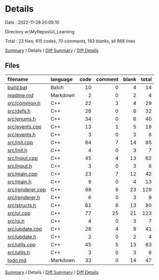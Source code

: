 # Details

Date : 2022-11-28 20:09:10

Directory w:\\MyRepos\\Ui_Learning

Total : 23 files,  615 codes, 70 comments, 183 blanks, all 868 lines

[Summary](results.md) / Details / [Diff Summary](diff.md) / [Diff Details](diff-details.md)

## Files
| filename | language | code | comment | blank | total |
| :--- | :--- | ---: | ---: | ---: | ---: |
| [build.bat](/build.bat) | Batch | 10 | 0 | 4 | 14 |
| [readme.md](/readme.md) | Markdown | 2 | 0 | 2 | 4 |
| [src/common.h](/src/common.h) | C++ | 22 | 3 | 4 | 29 |
| [src/defs.h](/src/defs.h) | C++ | 26 | 0 | 6 | 32 |
| [src/enums.h](/src/enums.h) | C++ | 34 | 0 | 6 | 40 |
| [src/events.cpp](/src/events.cpp) | C++ | 13 | 1 | 5 | 19 |
| [src/events.h](/src/events.h) | C++ | 3 | 0 | 3 | 6 |
| [src/init.cpp](/src/init.cpp) | C++ | 64 | 7 | 14 | 85 |
| [src/init.h](/src/init.h) | C++ | 4 | 0 | 3 | 7 |
| [src/input.cpp](/src/input.cpp) | C++ | 45 | 4 | 13 | 62 |
| [src/input.h](/src/input.h) | C++ | 3 | 0 | 3 | 6 |
| [src/main.cpp](/src/main.cpp) | C++ | 23 | 7 | 12 | 42 |
| [src/main.h](/src/main.h) | C++ | 9 | 0 | 4 | 13 |
| [src/renderer.cpp](/src/renderer.cpp) | C++ | 98 | 8 | 23 | 129 |
| [src/renderer.h](/src/renderer.h) | C++ | 6 | 0 | 3 | 9 |
| [src/structs.h](/src/structs.h) | C++ | 61 | 6 | 13 | 80 |
| [src/ui.cpp](/src/ui.cpp) | C++ | 77 | 25 | 21 | 123 |
| [src/ui.h](/src/ui.h) | C++ | 4 | 0 | 3 | 7 |
| [src/update.cpp](/src/update.cpp) | C++ | 28 | 4 | 9 | 41 |
| [src/update.h](/src/update.h) | C++ | 2 | 0 | 2 | 4 |
| [src/utils.cpp](/src/utils.cpp) | C++ | 45 | 5 | 13 | 63 |
| [src/utils.h](/src/utils.h) | C++ | 3 | 0 | 3 | 6 |
| [todo.md](/todo.md) | Markdown | 33 | 0 | 14 | 47 |

[Summary](results.md) / Details / [Diff Summary](diff.md) / [Diff Details](diff-details.md)